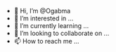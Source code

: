 - 👋 Hi, I’m @Ogabma
- 👀 I’m interested in ...
- 🌱 I’m currently learning ...
- 💞️ I’m looking to collaborate on ...
- 📫 How to reach me ...

<!---
Ogabma/Ogabma is a ✨ special ✨ repository because its `README.md` (this file) appears on your GitHub profile.
You can click the Preview link to take a look at your changes.
--->
